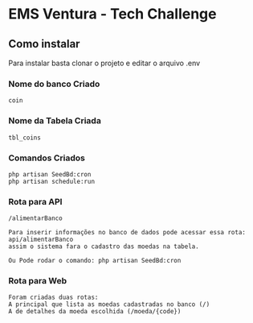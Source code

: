 # EMS Ventura - Tech Challenge


## Como instalar

   Para instalar basta clonar o projeto e editar o arquivo .env

### Nome do banco Criado
    coin

### Nome da Tabela Criada
    tbl_coins


### Comandos Criados
    php artisan SeedBd:cron
    php artisan schedule:run

### Rota para API

    /alimentarBanco

    Para inserir informações no banco de dados pode acessar essa rota: api/alimentarBanco
    assim o sistema fara o cadastro das moedas na tabela.

    Ou Pode rodar o comando: php artisan SeedBd:cron

### Rota para Web

    Foram criadas duas rotas:
    A principal que lista as moedas cadastradas no banco (/)
    A de detalhes da moeda escolhida (/moeda/{code})






